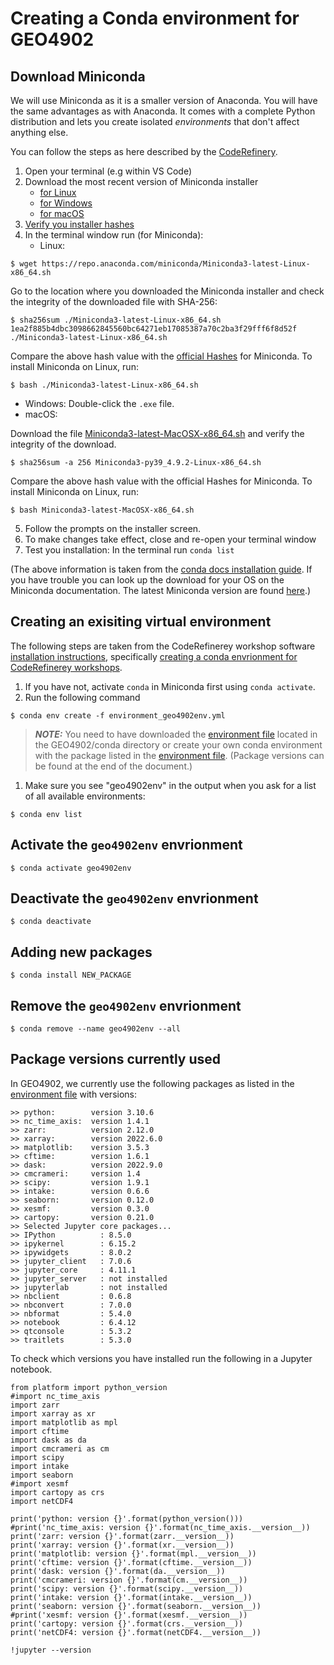 # Creating a Conda environment for GEO4902


## Download Miniconda 
We will use Miniconda as it is a smaller version of Anaconda. You will have the same advantages as with Anaconda. It comes with a complete Python distribution and lets you create isolated _environments_ that don't affect anything else. 

You can follow the steps as here described by the [CodeRefinery](https://coderefinery.github.io/installation/conda/).

1. Open your terminal (e.g within VS Code)
2. Download the most recent version of Miniconda installer 
   - [for Linux](https://docs.conda.io/en/latest/miniconda.html#linux-installers)
   - [for Windows](https://docs.conda.io/en/latest/miniconda.html)
   - [for macOS](https://docs.conda.io/en/latest/miniconda.html)
3. [Verify you installer hashes](https://docs.conda.io/projects/conda/en/latest/user-guide/install/download.html#hash-verification)
4. In the terminal window run (for Miniconda):
   - Linux: 

```
$ wget https://repo.anaconda.com/miniconda/Miniconda3-latest-Linux-x86_64.sh

```
Go to the location where you downloaded the Miniconda installer and check the integrity of the downloaded file with SHA-256:
```
$ sha256sum ./Miniconda3-latest-Linux-x86_64.sh
1ea2f885b4dbc3098662845560bc64271eb17085387a70c2ba3f29fff6f8d52f  ./Miniconda3-latest-Linux-x86_64.sh
```  
Compare the above hash value with the [official Hashes](https://docs.conda.io/en/latest/miniconda.html) for Miniconda. To install Miniconda on Linux, run:
```
$ bash ./Miniconda3-latest-Linux-x86_64.sh 

```
   - Windows: Double-click the `.exe` file.
   - macOS: 

Download the file [Miniconda3-latest-MacOSX-x86_64.sh](https://docs.conda.io/en/latest/miniconda.html) and verify the integrity of the download.
```
$ sha256sum -a 256 Miniconda3-py39_4.9.2-Linux-x86_64.sh
``` 
Compare the above hash value with the official Hashes for Miniconda. To install Miniconda on Linux, run:
```
$ bash Miniconda3-latest-MacOSX-x86_64.sh
```

5. Follow the prompts on the installer screen.
6. To make changes take effect, close and re-open your terminal window
7. Test you installation: In the terminal run `conda list`

(The above information is taken from the [conda docs installation guide](https://docs.conda.io/projects/conda/en/latest/user-guide/install/index.html). If you have trouble you can look up the download for your OS on the Miniconda documentation. The latest Miniconda version are found [here](https://docs.conda.io/en/latest/miniconda.html).)



## Creating an exisiting virtual environment
The following steps are taken from the CodeRefinerey workshop software [installation instructions](https://coderefinery.github.io/installation/#), specifically [creating a conda envrionment for CodeRefinerey workshops](https://coderefinery.github.io/installation/conda-environment/#conda-environment).

1. If you have not, activate `conda` in Miniconda first using `conda activate`.
2. Run the following command
```
$ conda env create -f environment_geo4902env.yml

```
> **_NOTE:_** You need to have downloaded the [environment file](./environment_geo4902env.yml) located in the GEO4902/conda directory or create your own conda environment with the package listed in the [environment file](./environment_geo4902env.yml). (Package versions can be found at the end of the document.)
> 
1. Make sure you see "geo4902env" in the output when you ask for a list of all available environments:
```
$ conda env list
```

## Activate the `geo4902env` envrionment
```
$ conda activate geo4902env
```
## Deactivate the `geo4902env` envrionment
```
$ conda deactivate

```
## Adding new packages 
```
$ conda install NEW_PACKAGE
```

## Remove the `geo4902env` envrionment
```
$ conda remove --name geo4902env --all
```

## Package versions currently used
In GEO4902, we currently use the following packages as listed in the [environment file](./environment_geo4902env.yml) with versions:

```
>> python:        version 3.10.6 
>> nc_time_axis:  version 1.4.1 
>> zarr:          version 2.12.0 
>> xarray:        version 2022.6.0 
>> matplotlib:    version 3.5.3 
>> cftime:        version 1.6.1 
>> dask:          version 2022.9.0 
>> cmcrameri:     version 1.4 
>> scipy:         version 1.9.1 
>> intake:        version 0.6.6 
>> seaborn:       version 0.12.0 
>> xesmf:         version 0.3.0 
>> cartopy:       version 0.21.0 
>> Selected Jupyter core packages... 
>> IPython          : 8.5.0 
>> ipykernel        : 6.15.2 
>> ipywidgets       : 8.0.2 
>> jupyter_client   : 7.0.6 
>> jupyter_core     : 4.11.1 
>> jupyter_server   : not installed 
>> jupyterlab       : not installed 
>> nbclient         : 0.6.8 
>> nbconvert        : 7.0.0 
>> nbformat         : 5.4.0 
>> notebook         : 6.4.12 
>> qtconsole        : 5.3.2 
>> traitlets        : 5.3.0 
```


To check which versions you have installed run the following in a Jupyter notebook.
```
from platform import python_version
#import nc_time_axis
import zarr 
import xarray as xr
import matplotlib as mpl
import cftime
import dask as da
import cmcrameri as cm
import scipy
import intake
import seaborn
#import xesmf
import cartopy as crs
import netCDF4

print('python: version {}'.format(python_version()))
#print('nc_time_axis: version {}'.format(nc_time_axis.__version__))
print('zarr: version {}'.format(zarr.__version__))
print('xarray: version {}'.format(xr.__version__))
print('matplotlib: version {}'.format(mpl.__version__))
print('cftime: version {}'.format(cftime.__version__))
print('dask: version {}'.format(da.__version__))
print('cmcrameri: version {}'.format(cm.__version__))
print('scipy: version {}'.format(scipy.__version__))
print('intake: version {}'.format(intake.__version__))
print('seaborn: version {}'.format(seaborn.__version__))
#print('xesmf: version {}'.format(xesmf.__version__))
print('cartopy: version {}'.format(crs.__version__))
print('netCDF4: version {}'.format(netCDF4.__version__))

!jupyter --version

```
